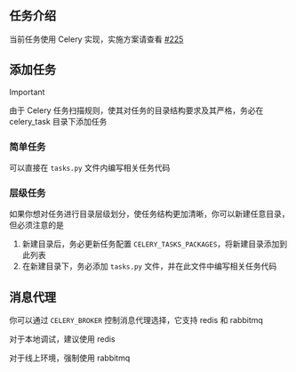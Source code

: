 ## 任务介绍

当前任务使用 Celery
实现，实施方案请查看 [#225](https://github.com/fastapi-practices/fastapi_best_architecture/discussions/225)

## 添加任务

> [!IMPORTANT]
> 由于 Celery 任务扫描规则，使其对任务的目录结构要求及其严格，务必在 celery_task 目录下添加任务

### 简单任务

可以直接在 `tasks.py` 文件内编写相关任务代码

### 层级任务

如果你想对任务进行目录层级划分，使任务结构更加清晰，你可以新建任意目录，但必须注意的是

1. 新建目录后，务必更新任务配置 `CELERY_TASKS_PACKAGES`，将新建目录添加到此列表
2. 在新建目录下，务必添加 `tasks.py` 文件，并在此文件中编写相关任务代码

## 消息代理

你可以通过 `CELERY_BROKER` 控制消息代理选择，它支持 redis 和 rabbitmq

对于本地调试，建议使用 redis

对于线上环境，强制使用 rabbitmq